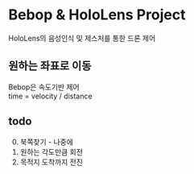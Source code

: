# Bebop & HoloLens Project
HoloLens의 음성인식 및 제스처를 통한 드론 제어

## 원하는 좌표로 이동
Bebop은 속도기반 제어  
time = velocity / distance


## todo
0. 북쪽찾기 - 나중에  
1. 원하는 각도만큼 회전  
2. 목적지 도착까지 전진
